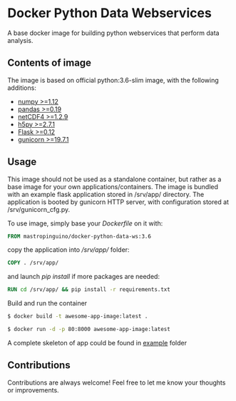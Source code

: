 # Docker Python Data Webservices
A base docker image for building python webservices that perform data analysis.

## Contents of image
The image is based on official python:3.6-slim image, with the following additions:

* [numpy >=1.12](http://www.numpy.org/)
* [pandas >=0.19](http://pandas.pydata.org/)
* [netCDF4 >=1.2.9](http://unidata.github.io/netcdf4-python/)
* [h5py >=2.7.1](http://www.h5py.org/)
* [Flask >=0.12](http://flask.pocoo.org/)
* [gunicorn >=19.7.1](http://gunicorn.org/)

## Usage
This image should not be used as a standalone container, but rather as a base image for your own applications/containers.
The image is bundled with an example flask application stored in /srv/app/ directory.
The application is booted by gunicorn HTTP server, with configuration stored at /srv/gunicorn_cfg.py.

To use image, simply base your _Dockerfile_ on it with:

```Dockerfile
FROM mastropinguino/docker-python-data-ws:3.6
```

copy the application into _/srv/app/_ folder:

```Dockerfile
COPY . /srv/app/
```

and launch _pip install_ if more packages are needed:

```Dockerfile
RUN cd /srv/app/ && pip install -r requirements.txt
```

Build and run the container

```bash
$ docker build -t awesome-app-image:latest .

$ docker run -d -p 80:8000 awesome-app-image:latest
```

A complete skeleton of app could be found in [example](./example/helloworld) folder

## Contributions

Contributions are always welcome!
Feel free to let me know your thoughts or improvements.
